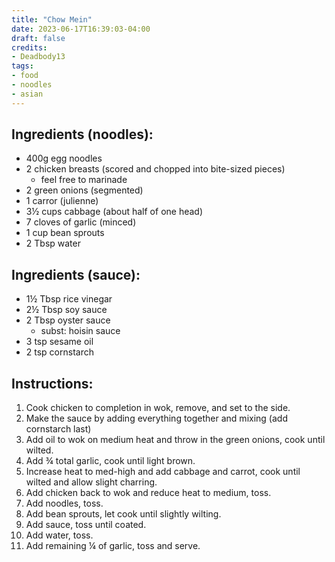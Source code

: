 ```yaml
---
title: "Chow Mein"
date: 2023-06-17T16:39:03-04:00
draft: false
credits:
- Deadbody13
tags:
- food
- noodles
- asian
---
```


## Ingredients (noodles):
- 400g egg noodles
- 2 chicken breasts (scored and chopped into bite-sized pieces)
    - feel free to marinade
- 2 green onions (segmented)
- 1 carror (julienne)
- 3&frac12; cups cabbage (about half of one head)
- 7 cloves of garlic (minced)
- 1 cup bean sprouts
- 2 Tbsp water

## Ingredients (sauce):
- 1&frac12; Tbsp rice vinegar
- 2&frac12; Tbsp soy sauce
- 2 Tbsp oyster sauce
    - subst: hoisin sauce
- 3 tsp sesame oil
- 2 tsp cornstarch

## Instructions:
1. Cook chicken to completion in wok, remove, and set to the side.
2. Make the sauce by adding everything together and mixing (add cornstarch last)
3. Add oil to wok on medium heat and throw in the green onions, cook until wilted.
4. Add &frac34; total garlic, cook until light brown.
5. Increase heat to med-high and add cabbage and carrot, cook until wilted and allow slight charring.
6. Add chicken back to wok and reduce heat to medium, toss.
7. Add noodles, toss.
8. Add bean sprouts, let cook until slightly wilting.
9. Add sauce, toss until coated.
10. Add water, toss.
11. Add remaining &frac14; of garlic, toss and serve.
